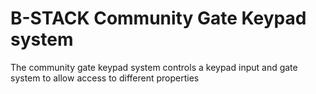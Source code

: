 # B-STACK Community Gate Keypad system

The community gate keypad system controls a keypad input and gate system to allow access to different properties